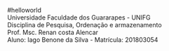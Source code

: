 #helloworld<br/>
Universidade Faculdade dos Guararapes - UNIFG<br/>
Disciplina de Pesquisa, Ordenação e armazenamento<br/>
Prof. Msc. Renan costa Alencar<br/>
Aluno: Iago Benone da Silva - Matrícula: 201803054
